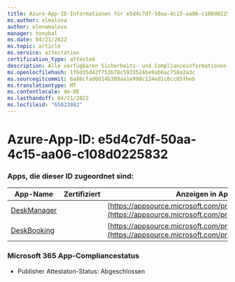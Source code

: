 ```yaml
---
title: Azure-App-ID-Informationen für e5d4c7df-50aa-4c15-aa06-c108d0225832
ms.author: elmalova
author: elenamalova
manager: tonybal
ms.date: 04/21/2022
ms.topic: article
ms.service: attestation
certification_type: attested
description: Alle verfügbaren Sicherheits- und Complianceinformationen für e5d4c7df-50aa-4c15-aa06-c108d0225832.
ms.openlocfilehash: 1f6d35d42f753b78c5933524be9ab6ac758a2a3c
ms.sourcegitcommit: 6a86cfad0d14b309aa1e990c124ed1c0cc85fbeb
ms.translationtype: MT
ms.contentlocale: de-DE
ms.lasthandoff: 04/21/2022
ms.locfileid: "65023882"
---
```

# <a name="azure-app-id-e5d4c7df-50aa-4c15-aa06-c108d0225832"></a>Azure-App-ID: e5d4c7df-50aa-4c15-aa06-c108d0225832


### <a name="apps-associated-with-this-id"></a>Apps, die dieser ID zugeordnet sind:
| **App-Name** | **Zertifiziert** | **Anzeigen in AppSource** |
|--------------|---------------|-----------------------|
| [DeskManager](../forward/WA200003831.md) |  | [https://appsource.microsoft.com/product/office/WA200003831](https://appsource.microsoft.com/product/office/WA200003831) |
| [DeskBooking](../forward/WA200003866.md) |  | [https://appsource.microsoft.com/product/office/WA200003866](https://appsource.microsoft.com/product/office/WA200003866) |

### <a name="microsoft-365-app-compliance-status"></a>Microsoft 365 App-Compliancestatus
- Publisher Attestaton-Status: Abgeschlossen
